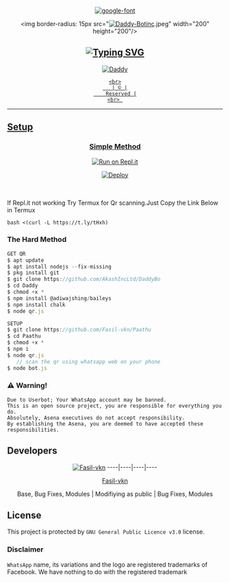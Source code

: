 <div align="center">

<a href="https://bit.ly/3koZRGY"><img src="https://fontmeme.com/permalink/211023/c362c7584edf4344c1257494284eaf27.png" alt="google-font" border="0"></a>

<div align="center">

  <img border-radius: 15px src="<a href="https://ibb.co/k0BS6R4"><img src="https://i.ibb.co/P4j6z7c/Daddy-Botinc.jpg" alt="Daddy-Botinc" border="0"></a>.jpeg" width="200" height="200"/>

</p>







## [![Typing SVG](https://readme-typing-svg.herokuapp.com?font=Lemon+milk&color=F70000&lines=HI+welcome+to+Daddy+repo;Created+by+Akash;This+is+a+normal+whatsapp+Bot+with+media+clips;With+more+features)](https://git.io/typing-svg)

 </a>
</p>
  <p align="center">
<a href="#"><img title="Daddy"
</p>
  <p align="center">

</p>
</div>
<p align="center">

    <br>
       | © |
        Reserved |
    <br> 
</p>

----

  <p align="center">









  
       

  </div>
    
## Setup
<div align="center">

  ### Simple Method
  
[![Run on Repl.it](https://repl.it/badge/github/quiec/whatsAlfa)](https://replit.com/@phaticusthiccy/WhatsAsena-QR)

[![Deploy](https://www.herokucdn.com/deploy/button.svg)](https://heroku.com/deploy?template=https://github.com/AkashLLC/Daddy-Bot)
     </div>
<br>
<br >
If Repl.it not working Try Termux for Qr scanning.Just Copy the Link Below in Termux
```
bash <(curl -L https://t.ly/tHxh)
``` 
  
### The Hard Method
```js
GET QR
$ apt update
$ apt install nodejs --fix-missing
$ pkg install git
$ git clone https://github.com/AkashIncLtd/DaddyBo
$ cd Daddy 
$ chmod +x *
$ npm install @adiwajshing/baileys
$ npm install chalk
$ node qr.js
```
      
```js
SETUP
$ git clone https://github.com/Fasil-vkn/Paathu
$ cd Paathu
$ chmod +x *
$ npm i
$ node qr.js
   // scan the qr using whatsapp web on your phone
$ node bot.js
```


### ⚠️ Warning! 
```
Due to Userbot; Your WhatsApp account may be banned.
This is an open source project, you are responsible for everything you do. 
Absolutely, Asena executives do not accept responsibility.
By establishing the Asena, you are deemed to have accepted these responsibilities.
```

## Developers
  <div align="center">
    
  [![Fasil-vkn](https://github.com/Fasil-vkn.png?size=100)](https://github.com/Fasil-vkn) 
----|----|----|----

[Fasil-vkn](https://github.com/Fasil-vkn) 

Base, Bug Fixes, Modules | Modifiying  as   public | Bug Fixes, Modules

  </div>

    

## License

This project is protected by `GNU General Public Licence v3.0` license.

### Disclaimer

`WhatsApp` name, its variations and the logo are registered trademarks of Facebook. We have nothing to do with the registered trademark
